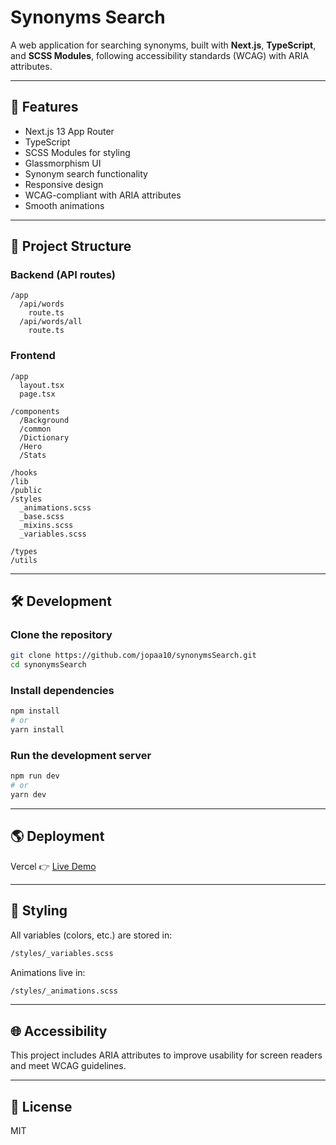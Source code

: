 # Synonyms Search

A web application for searching synonyms, built with **Next.js**, **TypeScript**, and **SCSS Modules**, following accessibility standards (WCAG) with ARIA attributes.

---

## 🚀 Features

- Next.js 13 App Router
- TypeScript
- SCSS Modules for styling
- Glassmorphism UI
- Synonym search functionality
- Responsive design
- WCAG-compliant with ARIA attributes
- Smooth animations

---

## 📁 Project Structure

### Backend (API routes)

```plaintext
/app
  /api/words
    route.ts
  /api/words/all
    route.ts
```

### Frontend

```plaintext
/app
  layout.tsx
  page.tsx

/components
  /Background
  /common
  /Dictionary
  /Hero
  /Stats

/hooks
/lib
/public
/styles
  _animations.scss
  _base.scss
  _mixins.scss
  _variables.scss

/types
/utils
```

---

## 🛠️ Development

### Clone the repository

```bash
git clone https://github.com/jopaa10/synonymsSearch.git
cd synonymsSearch
```

### Install dependencies

```bash
npm install
# or
yarn install
```

### Run the development server

```bash
npm run dev
# or
yarn dev
```

---

## 🌎 Deployment

Vercel 👉 [Live Demo](https://synonyms-search-em47.vercel.app/)

---

## 🎨 Styling

All variables (colors, etc.) are stored in:

```bash
/styles/_variables.scss
```

Animations live in:

```bash
/styles/_animations.scss
```

---

## 🌐 Accessibility

This project includes ARIA attributes to improve usability for screen readers and meet WCAG guidelines.

---

## 📄 License

MIT
